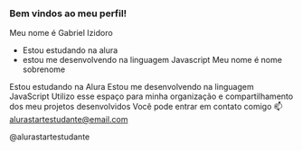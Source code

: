 ### Bem vindos ao meu perfil!

Meu nome é Gabriel Izidoro

- Estou estudando na alura
- estou me desenvolvendo na linguagem Javascript
 Meu nome é nome sobrenome

Estou estudando na Alura
Estou me desenvolvendo na linguagem JavaScript
Utilizo esse espaço para minha organização e compartilhamento dos meu projetos desenvolvidos
Você pode entrar em contato comigo 📫
alurastartestudante@email.com

@alurastartestudante
